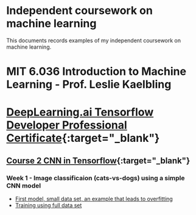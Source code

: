 # Independent coursework on machine learning

This documents records examples of my independent coursework on machine learning. 

# MIT 6.036 Introduction to Machine Learning - Prof. Leslie Kaelbling




# [DeepLearning.ai Tensorflow Developer Professional Certificate](https://www.coursera.org/professional-certificates/tensorflow-in-practice){:target="_blank"}

## [Course 2 CNN in Tensorflow](https://www.coursera.org/learn/convolutional-neural-networks-tensorflow?specialization=tensorflow-in-practice){:target="_blank"}

### Week 1 - Image classificaion (cats-vs-dogs) using a simple CNN model

* [First model, small data set, an example that leads to overfitting](https://github.com/pkliui/machine-learning/blob/master/tensorflow-developer-specialization/course2-cnns-in-tensorflow/week1/Course_2_Exercise_1_Cats_vs_Dogs_Full_Dataset.md)
* [Training using full data set](https://github.com/pkliui/machine-learning/blob/master/tensorflow-developer-specialization/course2-cnns-in-tensorflow/week1/Course_2_Exercise_1_Cats_vs_Dogs_Full_Dataset.md)
